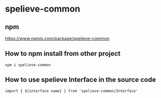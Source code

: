 # spelieve-common

## npm
https://www.npmjs.com/package/spelieve-common

## How to npm install from other project
`npm i spelieve-common`

## How to use spelieve Interface in the source code
`import { ${interface name} } from 'spelieve-common/Interface'`
